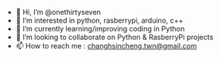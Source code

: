 - 👋 Hi, I’m @onethirtyseven
- 👀 I’m interested in python, rasberrypi, arduino, c++
- 🌱 I’m currently learning/improving coding in Python
- 💞️ I’m looking to collaborate on Python & RasberryPi projects 
- 📫 How to reach me : changhsincheng.twn@gmail.com

<!---
onethirtyseven/onethirtyseven is a ✨ special ✨ repository because its `README.md` (this file) appears on your GitHub profile.
You can click the Preview link to take a look at your changes.
--->
